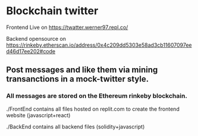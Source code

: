 # Blockchain twitter

Frontend Live on https://twatter.werner97.repl.co/

Backend opensource on https://rinkeby.etherscan.io/address/0x4c209dd5303e58ad3cb11607097eed46d17ee202#code

## Post messages and like them via mining transanctions in a mock-twitter style. 
### All messages are stored on the Ethereum rinkeby blockchain.

./FrontEnd contains all files hosted on replit.com to create the frontend website (javascript+react) 

./BackEnd contains all backend files (solidity+javascript)

